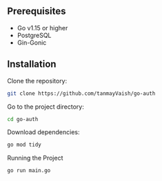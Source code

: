 
## Prerequisites
- Go v1.15 or higher
- PostgreSQL
- Gin-Gonic

## Installation

Clone the repository:

```bash
git clone https://github.com/tanmayVaish/go-auth
```

Go to the project directory:

```bash
cd go-auth
```

Download dependencies:

```bash
go mod tidy
```

Running the Project

```bash
go run main.go
```